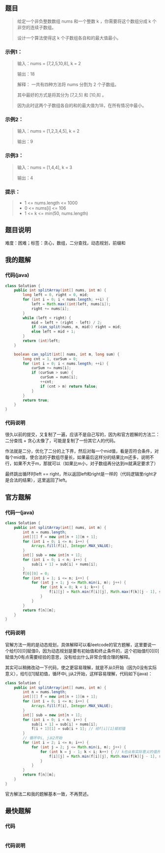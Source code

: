 ## 题目
> 给定一个非负整数数组 nums 和一个整数 k ，你需要将这个数组分成 k 个非空的连续子数组。
>
> 设计一个算法使得这 k 个子数组各自和的最大值最小。
### 示例1：
> 输入：nums = [7,2,5,10,8], k = 2
>
> 输出：18
>
> 解释： 一共有四种方法将 nums 分割为 2 个子数组。
>
> 其中最好的方式是将其分为 [7,2,5] 和 [10,8] 。
>
> 因为此时这两个子数组各自的和的最大值为18，在所有情况中最小。
### 示例2：
> 输入：nums = [1,2,3,4,5], k = 2
>
> 输出：9
### 示例3：
> 输入：nums = [1,4,4], k = 3
>
> 输出：4
### 提示：
> + 1 <= nums.length <= 1000
> + 0 <= nums[i] <= 106
> + 1 <= k <= min(50, nums.length)
## 题目说明
难度：困难；标签：贪心，数组，二分查找，动态规划，前缀和
## 我的题解
### 代码(java)
```java
class Solution {
    public int splitArray(int[] nums, int m) {
        long left = 0, right = 0, mid;
        for (int i = 0; i < nums.length; ++i) {
            left = Math.max((int)left, nums[i]);
            right += nums[i];
        }
        while (left < right) {
            mid = left + (right - left) / 2;
            if (can_split(nums, m, mid)) right = mid;
            else left = mid + 1;
        }
        return (int)left;
    }

    boolean can_split(int[] nums, int m, long sum) {
        long cnt = 1, curSum = 0;
        for (int i = 0; i < nums.length; ++i) {
            curSum += nums[i];
            if (curSum > sum) {
                curSum = nums[i];
                ++cnt;
                if (cnt > m) return false;
            }
        }
        return true;
    }
}
```
### 代码说明
很久以前的提交，又复制了一遍，应该不是自己写的，因为和官方题解的方法二：二分查找 + 贪心太像了，可能是复制了一份其它人的代码。

作法就是二分，优化了二分的上下界，然后对每一个mid值，看是否符合条件，对每个mid值，使合法的子数组尽量长，如果最后这样分的结果比m还多，说明不行，如果不大于m，那就可以（如果比m小，对子数组再分达到m就满足要求了）

最终跳出循环时left == right，所以返回left和right是一样的（代码逻辑里right才是合法的结果），这里返回了left。
## 官方题解
### 代码一(java)
```java
class Solution {
    public int splitArray(int[] nums, int m) {
        int n = nums.length;
        int[][] f = new int[n + 1][m + 1];
        for (int i = 0; i <= n; i++) {
            Arrays.fill(f[i], Integer.MAX_VALUE);
        }
        int[] sub = new int[n + 1];
        for (int i = 0; i < n; i++) {
            sub[i + 1] = sub[i] + nums[i];
        }
        f[0][0] = 0;
        for (int i = 1; i <= n; i++) {
            for (int j = 1; j <= Math.min(i, m); j++) {
                for (int k = 0; k < i; k++) {
                    f[i][j] = Math.min(f[i][j], Math.max(f[k][j - 1], sub[i] - sub[k]));
                }
            }
        }
        return f[n][m];
    }
}
```
### 代码说明
官解方法一用的是动态规划，具体解释可以看leetcode的官方题解，这里要说一个给f[0][0]赋值0，因为动态规划是要有初始值和终止条件的，这个初始值f[0][0]赋值为0有点需要经验的意思，没有给出什么非常合情合理的解释。

其实可以稍微改动一下代码，使之更容易理解，就是不从0开始（因为0没有实际意义），给f[i][1]赋初值，循环中i, j从2开始，这样容易理解，代码如下(java)：
```java
class Solution {
    public int splitArray(int[] nums, int m) {
        int n = nums.length;
        int[][] f = new int[n + 1][m + 1];
        for (int i = 0; i <= n; i++) {
            Arrays.fill(f[i], Integer.MAX_VALUE);
        }
        int[] sub = new int[n + 1];
        for (int i = 0; i < n; i++) {
            sub[i + 1] = sub[i] + nums[i];
            f[i + 1][1] = sub[i + 1]; // 给f[i][1]赋初值
        }
        // 循环中i, j从2开始
        for (int i = 2; i <= n; i++) {
            for (int j = 2; j <= Math.min(i, m); j++) {
                for (int k = j - 1; k < i; k++) { // k也从有实际意义的值开始
                    f[i][j] = Math.min(f[i][j], Math.max(f[k][j - 1], sub[i] - sub[k]));
                }
            }
        }
        return f[n][m];
    }
}
```
官方解法二和我的题解基本一致，不再赘述。
## 最快题解
### 代码
```java

```
### 代码说明
